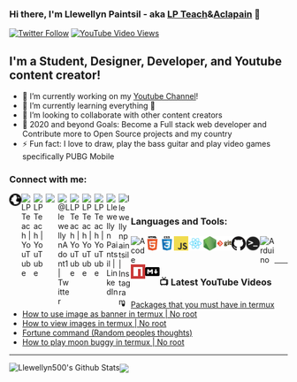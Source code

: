 ### Hi there, I'm Llewellyn Paintsil - aka [LP Teach][youtube1]&[Aclapain][youtube2] 👋

[![Twitter Follow](https://img.shields.io/twitter/follow/LlewellynAdont1?color=%231DA1F2&label=Follow%20me&logo=Twitter&style=for-the-badge)](https://twitter.com/LlewellynAdont1?s=09)
[![YouTube Video Views](https://img.shields.io/youtube/views/YuKZEu44VA0?color=red&label=subscribe&logo=youtube&logoColor=red&style=for-the-badge)](https://www.youtube.com/channel/UCoPbnP8F1NCeIf_avTlNxAQ?pbjreload=101)

## I'm a Student, Designer, Developer, and Youtube content creator!

- 🔭 I’m currently working on my [Youtube Channel][website1]!
- 🌱 I’m currently learning everything 🤣
- 👯 I’m looking to collaborate with other content creators
- 🥅 2020 and beyond Goals: Become a Full stack web developer and Contribute more to Open Source projects and my country
- ⚡ Fun fact: I love to draw, play the bass guitar and play video games specifically PUBG Mobile 

### Connect with me:

[<img align="left" alt="#" width="22px" src="https://raw.githubusercontent.com/iconic/open-iconic/master/svg/globe.svg" />][website1]
[<img align="left" alt="LP Teach | YouTube" width="22px" src="https://cdn.jsdelivr.net/npm/simple-icons@v3/icons/youtube.svg" />][youtube1]
[<img align="left" alt="LP Teach | YouTube" width="22px" src="https://cdn.jsdelivr.net/npm/simple-icons@v3/icons/youtube.svg" />][youtube2]
[<img align="left" width="22px" src="https://cdn.jsdelivr.net/npm/simple-icons@v3/icons/facebook.svg" />][facebook]
[<img align="left" alt="@LlewellynAdont1 | Twitter" width="22px" src="https://cdn.jsdelivr.net/npm/simple-icons@v3/icons/twitter.svg" />][twitter]
[<img align="left" alt="LP Teach | YouTube" width="22px" src="https://cdn.jsdelivr.net/npm/simple-icons@v3/icons/snapchat.svg" />][snapchat]
[<img align="left" alt="LP Teach | YouTube" width="22px" src="https://cdn.jsdelivr.net/npm/simple-icons@v3/icons/telegram.svg" />][telegram]
[<img align="left" alt="LP Teach | YouTube" width="22px" src="https://cdn.jsdelivr.net/npm/simple-icons@v3/icons/whatsapp.svg" />][whatsapp]
[<img align="left" alt="Llewellyn Paintsil | LinkedIn" width="22px" src="https://cdn.jsdelivr.net/npm/simple-icons@v3/icons/linkedin.svg" />][linkedin]
[<img align="left" alt="llewellynpaintsil | Instagram" width="22px" src="https://cdn.jsdelivr.net/npm/simple-icons@v3/icons/instagram.svg" />][instagram]

<br />

### Languages and Tools:

<img align="left" alt="Acode" width="26px" src="https://github.com/deadlyjack/code-editor/blob/master/res/icon/android/ic_launcher-web.png" />
<img align="left" alt="HTML5" width="26px" src="https://raw.githubusercontent.com/github/explore/80688e429a7d4ef2fca1e82350fe8e3517d3494d/topics/html/html.png" />
<img align="left" alt="CSS3" width="26px" src="https://raw.githubusercontent.com/github/explore/80688e429a7d4ef2fca1e82350fe8e3517d3494d/topics/css/css.png" />
<img align="left" alt="JavaScript" width="26px" src="https://raw.githubusercontent.com/github/explore/80688e429a7d4ef2fca1e82350fe8e3517d3494d/topics/javascript/javascript.png" />
<img align="left" alt="React" width="26px" src="https://raw.githubusercontent.com/github/explore/80688e429a7d4ef2fca1e82350fe8e3517d3494d/topics/react/react.png" />
<img align="left" alt="Node.js" width="26px" src="https://raw.githubusercontent.com/github/explore/80688e429a7d4ef2fca1e82350fe8e3517d3494d/topics/nodejs/nodejs.png" />
<img align="left" alt="Git" width="26px" src="https://raw.githubusercontent.com/github/explore/80688e429a7d4ef2fca1e82350fe8e3517d3494d/topics/git/git.png" />
<img align="left" alt="GitHub" width="26px" src="https://raw.githubusercontent.com/github/explore/78df643247d429f6cc873026c0622819ad797942/topics/github/github.png" />
<img align="left" alt="Terminal" width="26px" src="https://raw.githubusercontent.com/github/explore/80688e429a7d4ef2fca1e82350fe8e3517d3494d/topics/terminal/terminal.png" />
<img align="left" alt="Arduino" width="26px" src="https://github.com/deadlyjack/code-editor/blob/8691b56761c45aa18bd47831cd4f9900013e7704/www/res/icon-file/icons/file_type_arduino.svg" />
<img align="left" alt="npm" width="26px" src="https://raw.githubusercontent.com/github/explore/80688e429a7d4ef2fca1e82350fe8e3517d3494d/topics/npm/npm.png" />
<img align="left" alrt="markdown" width="26px" src="https://raw.githubusercontent.com/github/explore/80688e429a7d4ef2fca1e82350fe8e3517d3494d/topics/markdown/markdown.png" />

<br />
<br />

---

### 📺 Latest YouTube Videos

<!-- YOUTUBE:START -->
- [Packages that you must have in termux](https://www.youtube.com/watch?v=1yF5KknuBIY)
- [How to use image as banner in termux | No root](https://www.youtube.com/watch?v=u1geJDcS6Po)
- [How to view images in termux | No root](https://www.youtube.com/watch?v=PkH2K3TV1pw)
- [Fortune command (Random peoples thoughts)](https://www.youtube.com/watch?v=ZhNALleFe5U)
- [How to play moon buggy in termux | No root](https://www.youtube.com/watch?v=reuQI97jhrg)
<!-- YOUTUBE:END -->

---

<img align="left" alt="Llewellyn500's Github Stats" src="https://github-readme-stats-rho-rouge.vercel.app/api?username=Llewellyn500&show_icons=true&hide_border=true&theme=radical" />

<img align="center" src="https://github-readme-stats.vercel.app/api/top-langs/?username=Llewellyn500&layout=compact&theme=radical" />

[website1]: #
[website2]: #
[twitter]: https://twitter.com/LlewellynAdont1?s=09
[youtube1]: http://www.youtube.com/c/LPTeach
[youtube2]: https://www.youtube.com/channel/UCcXLspJdUMq5E8-jU0CXuNA
[instagram]: https://www.instagram.com/llewellynpaintsil/
[linkedin]: #
[facebook]: https://www.facebook.com/llewellyn.paintsil.75
[snapchat]: https://www.snapchat.com/add/llewellyn_adont
[whatsapp]: https://wa.me/message/BYMED3AFY4MIG1
[telegram]: https://t.me/lpteach
